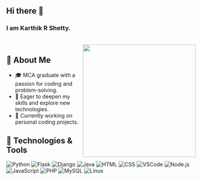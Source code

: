 <!-- ### Hi there 👋 -->

<!--
**karthikrshetty/karthikrshetty** is a ✨ _special_ ✨ repository because its `README.md` (this file) appears on your GitHub profile.

Here are some ideas to get you started:

- 🔭 I’m currently working on ...
- 🌱 I’m currently learning ...
- 👯 I’m looking to collaborate on ...
- 🤔 I’m looking for help with ...
- 💬 Ask me about ...
- 📫 How to reach me: ...
- 😄 Pronouns: ...
- ⚡ Fun fact: ...
-->
## Hi there 👋
<h3> I am Karthik R Shetty. </h3>
<br>
<img align="right" src="https://dl.openseauserdata.com/cache/originImage/files/527a9783c28c70962773a73db797ea4d.gif" height="300" width="300">

## 🚀 About Me
- 🎓 MCA graduate with a passion for coding and problem-solving.
- 🌱 Eager to deepen my skills and explore new technologies.
- 🚧 Currently working on personal coding projects.
<!-- - 💻 Experienced in Flask and Django web frameworks. -->



## 🔧 Technologies & Tools

![Python](https://img.shields.io/badge/-Python-3776AB?style=for-the-badge&logo=python&logoColor=white)
![Flask](https://img.shields.io/badge/-Flask-000000?style=for-the-badge&logo=flask&logoColor=white)
![Django](https://img.shields.io/badge/-Django-092E20?style=for-the-badge&logo=django&logoColor=white)
![Java](https://img.shields.io/badge/-Java-007396?style=for-the-badge&logo=java&logoColor=white)
![HTML](https://img.shields.io/badge/-HTML-E34F26?style=for-the-badge&logo=html5&logoColor=white)
![CSS](https://img.shields.io/badge/-CSS-1572B6?style=for-the-badge&logo=css3&logoColor=white)
![VSCode](https://img.shields.io/badge/-VSCode-007ACC?style=for-the-badge&logo=visual-studio-code&logoColor=white)
![Node.js](https://img.shields.io/badge/-Node.js-339933?style=for-the-badge&logo=node.js&logoColor=white)
![JavaScript](https://img.shields.io/badge/-JavaScript-F7DF1E?style=for-the-badge&logo=javascript&logoColor=black)
![PHP](https://img.shields.io/badge/-PHP-777BB4?style=for-the-badge&logo=php&logoColor=white)
![MySQL](https://img.shields.io/badge/-MySQL-4479A1?style=for-the-badge&logo=mysql&logoColor=white)
![Linux](https://img.shields.io/badge/-Linux-FCC624?style=for-the-badge&logo=linux&logoColor=black)



<!-- ## 📈 GitHub Stats

[![Your GitHub Stats](https://github-readme-stats.vercel.app/api?username=karthikrshetty&show_icons=true&count_private=true)](https://github.com/your-username) -->

<!-- ## 📫 How to Reach Me

- [Email](mailto:you@example.com)
- [Twitter](https://twitter.com/your-twitter)
- [LinkedIn](https://www.linkedin.com/in/your-linkedin)

## 🌐 My Website

[Your Portfolio or Blog](https://your-website.com)

Feel free to connect and explore my projects! 😊 -->
